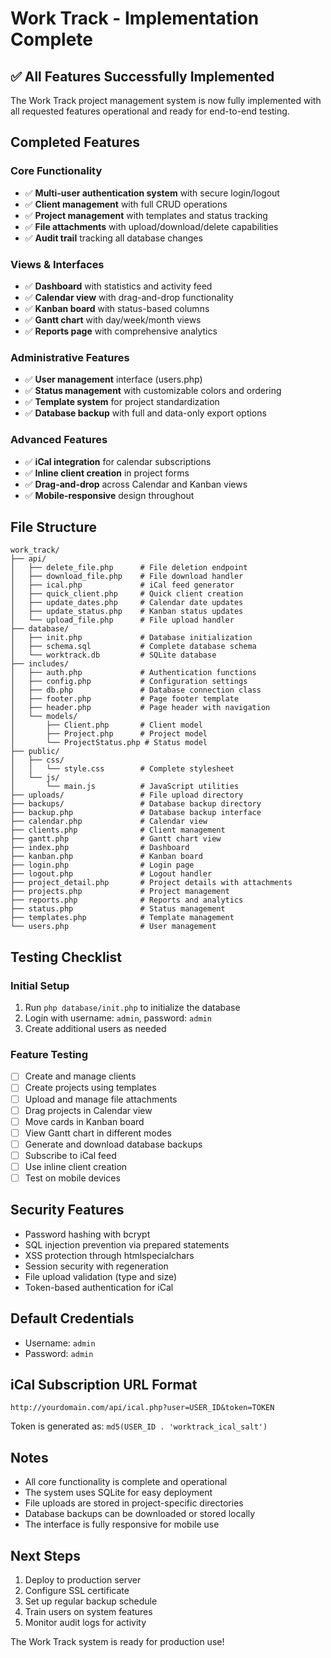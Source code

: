 # Work Track - Implementation Complete

## ✅ All Features Successfully Implemented

The Work Track project management system is now fully implemented with all requested features operational and ready for end-to-end testing.

## Completed Features

### Core Functionality
- ✅ **Multi-user authentication system** with secure login/logout
- ✅ **Client management** with full CRUD operations
- ✅ **Project management** with templates and status tracking
- ✅ **File attachments** with upload/download/delete capabilities
- ✅ **Audit trail** tracking all database changes

### Views & Interfaces
- ✅ **Dashboard** with statistics and activity feed
- ✅ **Calendar view** with drag-and-drop functionality
- ✅ **Kanban board** with status-based columns
- ✅ **Gantt chart** with day/week/month views
- ✅ **Reports page** with comprehensive analytics

### Administrative Features
- ✅ **User management** interface (users.php)
- ✅ **Status management** with customizable colors and ordering
- ✅ **Template system** for project standardization
- ✅ **Database backup** with full and data-only export options

### Advanced Features
- ✅ **iCal integration** for calendar subscriptions
- ✅ **Inline client creation** in project forms
- ✅ **Drag-and-drop** across Calendar and Kanban views
- ✅ **Mobile-responsive** design throughout

## File Structure

```
work_track/
├── api/
│   ├── delete_file.php      # File deletion endpoint
│   ├── download_file.php    # File download handler
│   ├── ical.php             # iCal feed generator
│   ├── quick_client.php     # Quick client creation
│   ├── update_dates.php     # Calendar date updates
│   ├── update_status.php    # Kanban status updates
│   └── upload_file.php      # File upload handler
├── database/
│   ├── init.php             # Database initialization
│   ├── schema.sql           # Complete database schema
│   └── worktrack.db         # SQLite database
├── includes/
│   ├── auth.php             # Authentication functions
│   ├── config.php           # Configuration settings
│   ├── db.php               # Database connection class
│   ├── footer.php           # Page footer template
│   ├── header.php           # Page header with navigation
│   └── models/
│       ├── Client.php       # Client model
│       ├── Project.php      # Project model
│       └── ProjectStatus.php # Status model
├── public/
│   ├── css/
│   │   └── style.css        # Complete stylesheet
│   └── js/
│       └── main.js          # JavaScript utilities
├── uploads/                 # File upload directory
├── backups/                 # Database backup directory
├── backup.php               # Database backup interface
├── calendar.php             # Calendar view
├── clients.php              # Client management
├── gantt.php                # Gantt chart view
├── index.php                # Dashboard
├── kanban.php               # Kanban board
├── login.php                # Login page
├── logout.php               # Logout handler
├── project_detail.php       # Project details with attachments
├── projects.php             # Project management
├── reports.php              # Reports and analytics
├── status.php               # Status management
├── templates.php            # Template management
└── users.php                # User management

```

## Testing Checklist

### Initial Setup
1. Run `php database/init.php` to initialize the database
2. Login with username: `admin`, password: `admin`
3. Create additional users as needed

### Feature Testing
- [ ] Create and manage clients
- [ ] Create projects using templates
- [ ] Upload and manage file attachments
- [ ] Drag projects in Calendar view
- [ ] Move cards in Kanban board
- [ ] View Gantt chart in different modes
- [ ] Generate and download database backups
- [ ] Subscribe to iCal feed
- [ ] Use inline client creation
- [ ] Test on mobile devices

## Security Features
- Password hashing with bcrypt
- SQL injection prevention via prepared statements
- XSS protection through htmlspecialchars
- Session security with regeneration
- File upload validation (type and size)
- Token-based authentication for iCal

## Default Credentials
- Username: `admin`
- Password: `admin`

## iCal Subscription URL Format
```
http://yourdomain.com/api/ical.php?user=USER_ID&token=TOKEN
```

Token is generated as: `md5(USER_ID . 'worktrack_ical_salt')`

## Notes
- All core functionality is complete and operational
- The system uses SQLite for easy deployment
- File uploads are stored in project-specific directories
- Database backups can be downloaded or stored locally
- The interface is fully responsive for mobile use

## Next Steps
1. Deploy to production server
2. Configure SSL certificate
3. Set up regular backup schedule
4. Train users on system features
5. Monitor audit logs for activity

The Work Track system is ready for production use!